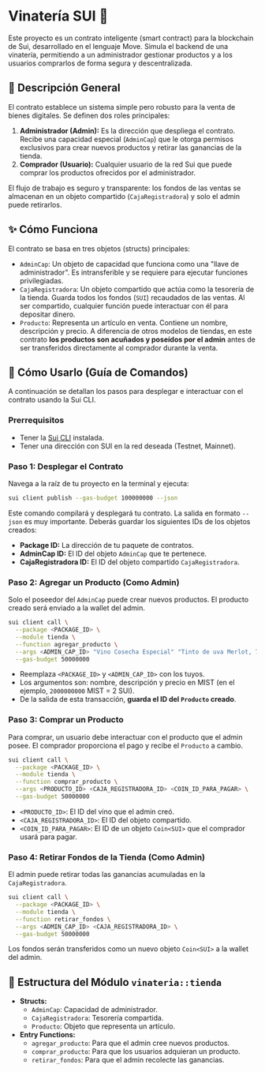 # Vinatería SUI 🍷

Este proyecto es un contrato inteligente (smart contract) para la blockchain de Sui, desarrollado en el lenguaje Move. Simula el backend de una vinatería, permitiendo a un administrador gestionar productos y a los usuarios comprarlos de forma segura y descentralizada.

## 📜 Descripción General

El contrato establece un sistema simple pero robusto para la venta de bienes digitales. Se definen dos roles principales:

1.  **Administrador (Admin):** Es la dirección que despliega el contrato. Recibe una capacidad especial (`AdminCap`) que le otorga permisos exclusivos para crear nuevos productos y retirar las ganancias de la tienda.
2.  **Comprador (Usuario):** Cualquier usuario de la red Sui que puede comprar los productos ofrecidos por el administrador.

El flujo de trabajo es seguro y transparente: los fondos de las ventas se almacenan en un objeto compartido (`CajaRegistradora`) y solo el admin puede retirarlos.

## ✨ Cómo Funciona

El contrato se basa en tres objetos (structs) principales:

* `AdminCap`: Un objeto de capacidad que funciona como una "llave de administrador". Es intransferible y se requiere para ejecutar funciones privilegiadas.
* `CajaRegistradora`: Un objeto compartido que actúa como la tesorería de la tienda. Guarda todos los fondos (`SUI`) recaudados de las ventas. Al ser compartido, cualquier función puede interactuar con él para depositar dinero.
* `Producto`: Representa un artículo en venta. Contiene un nombre, descripción y precio. A diferencia de otros modelos de tiendas, en este contrato **los productos son acuñados y poseídos por el admin** antes de ser transferidos directamente al comprador durante la venta.

## 🚀 Cómo Usarlo (Guía de Comandos)

A continuación se detallan los pasos para desplegar e interactuar con el contrato usando la Sui CLI.

### Prerrequisitos

* Tener la [Sui CLI](https://docs.sui.io/guides/developer/getting-started/sui-install) instalada.
* Tener una dirección con SUI en la red deseada (Testnet, Mainnet).

### Paso 1: Desplegar el Contrato

Navega a la raíz de tu proyecto en la terminal y ejecuta:

```bash
sui client publish --gas-budget 100000000 --json
```

Este comando compilará y desplegará tu contrato. La salida en formato `--json` es muy importante. Deberás guardar los siguientes IDs de los objetos creados:

* **Package ID:** La dirección de tu paquete de contratos.
* **AdminCap ID:** El ID del objeto `AdminCap` que te pertenece.
* **CajaRegistradora ID:** El ID del objeto compartido `CajaRegistradora`.

### Paso 2: Agregar un Producto (Como Admin)

Solo el poseedor del `AdminCap` puede crear nuevos productos. El producto creado será enviado a la wallet del admin.

```bash
sui client call \
  --package <PACKAGE_ID> \
  --module tienda \
  --function agregar_producto \
  --args <ADMIN_CAP_ID> "Vino Cosecha Especial" "Tinto de uva Merlot, 750ml" 2000000000 \
  --gas-budget 50000000
```

* Reemplaza `<PACKAGE_ID>` y `<ADMIN_CAP_ID>` con los tuyos.
* Los argumentos son: nombre, descripción y precio en MIST (en el ejemplo, `2000000000` MIST = 2 SUI).
* De la salida de esta transacción, **guarda el ID del `Producto` creado**.

### Paso 3: Comprar un Producto

Para comprar, un usuario debe interactuar con el producto que el admin posee. El comprador proporciona el pago y recibe el `Producto` a cambio.

```bash
sui client call \
  --package <PACKAGE_ID> \
  --module tienda \
  --function comprar_producto \
  --args <PRODUCTO_ID> <CAJA_REGISTRADORA_ID> <COIN_ID_PARA_PAGAR> \
  --gas-budget 50000000
```

* `<PRODUCTO_ID>`: El ID del vino que el admin creó.
* `<CAJA_REGISTRADORA_ID>`: El ID del objeto compartido.
* `<COIN_ID_PARA_PAGAR>`: El ID de un objeto `Coin<SUI>` que el comprador usará para pagar.

### Paso 4: Retirar Fondos de la Tienda (Como Admin)

El admin puede retirar todas las ganancias acumuladas en la `CajaRegistradora`.

```bash
sui client call \
  --package <PACKAGE_ID> \
  --module tienda \
  --function retirar_fondos \
  --args <ADMIN_CAP_ID> <CAJA_REGISTRADORA_ID> \
  --gas-budget 50000000
```

Los fondos serán transferidos como un nuevo objeto `Coin<SUI>` a la wallet del admin.

## 📁 Estructura del Módulo `vinateria::tienda`

* **Structs:**
    * `AdminCap`: Capacidad de administrador.
    * `CajaRegistradora`: Tesorería compartida.
    * `Producto`: Objeto que representa un artículo.
* **Entry Functions:**
    * `agregar_producto`: Para que el admin cree nuevos productos.
    * `comprar_producto`: Para que los usuarios adquieran un producto.
    * `retirar_fondos`: Para que el admin recolecte las ganancias.
